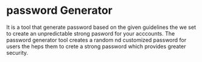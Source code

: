 # password Generator
It is a tool that generate password based on the given guidelines the we set to create an unpredictable strong pasword for your acccounts.
The password generator tool creates a random nd customized password for users the heps them to crete a strong password which provides greater security.
